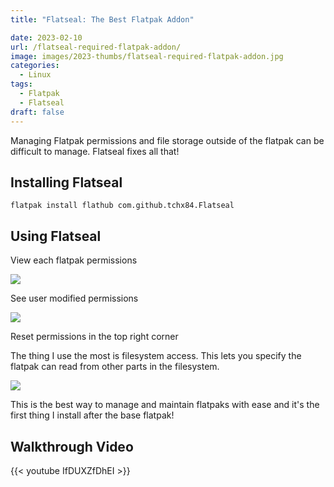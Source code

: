 ```yaml
---
title: "Flatseal: The Best Flatpak Addon"

date: 2023-02-10
url: /flatseal-required-flatpak-addon/
image: images/2023-thumbs/flatseal-required-flatpak-addon.jpg
categories:
  - Linux
tags:
  - Flatpak
  - Flatseal
draft: false
---
```

Managing Flatpak permissions and file storage outside of the flatpak can be difficult to manage. Flatseal fixes all that!
<!--more-->

## Installing Flatseal

```
flatpak install flathub com.github.tchx84.Flatseal
```

## Using Flatseal

View each flatpak permissions

![](/images/2023/flatseal-required-flatpak-addon/perms.png)

See user modified permissions

![](/images/2023/flatseal-required-flatpak-addon/user-perms.png)

Reset permissions in the top right corner

The thing I use the most is filesystem access. This lets you specify the flatpak can read from other parts in the filesystem.

![](/images/2023/flatseal-required-flatpak-addon/filesystem.png)

This is the best way to manage and maintain flatpaks with ease and it's the first thing I install after the base flatpak!

## Walkthrough Video

{{< youtube IfDUXZfDhEI >}}
